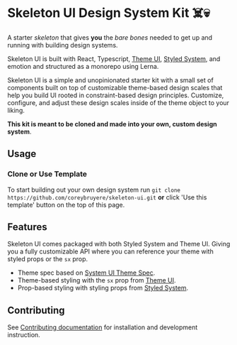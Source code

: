 # Skeleton UI Design System Kit ☠️💀

A starter _skeleton_ that gives **you** the _bare bones_ needed to get up and running with building design systems.

Skeleton UI is built with React, Typescript, [Theme UI](https://github.com/system-ui/theme-ui), [Styled System](https://github.com/styled-system/styled-system), and emotion and structured as a monorepo using Lerna.

Skeleton UI is a simple and unopinionated starter kit with a small set of components built on top of customizable theme-based design scales that help you build UI rooted in constraint-based design principles. Customize, configure, and adjust these design scales inside of the theme object to your liking. 

**This kit is meant to be cloned and made into your own, custom design system**. 

## Usage

### Clone or Use Template

To start building out your own design system run `git clone https://github.com/coreybruyere/skeleton-ui.git` **or** click 'Use this template' button on the top of this page.

## Features

Skeleton UI comes packaged with both Styled System and Theme UI. Giving you a fully customizable API where you can reference your theme with styled props or the `sx` prop.

- Theme spec based on [System UI Theme Spec](https://styled-system.com/theme-specification).
- Theme-based styling with the `sx` prop from [Theme UI](https://github.com/system-ui/theme-ui).
- Prop-based styling with styling props from [Styled System](https://github.com/styled-system/styled-system).

## Contributing

See [Contributing documentation](/CONTRIBUTING.md) for installation and development instruction.



<!---## To-do:--->

<!--- - Document yalc process in CONTRIBUTING --->
<!--- - Figure out Props of issue in MDX files --->
<!--- - Update README in individual packages --->
<!--- - Document usage (Use as template) --->
<!--- - REMOVE all refs to skeleton-ui npm and set up at version 0.1.0 -->
<!--- - Add simple icon component --->
<!--- - Document when to use styled prop functions --->
